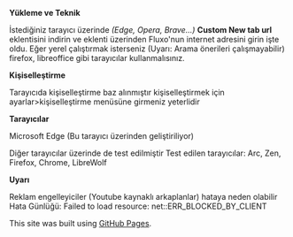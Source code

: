 **Yükleme ve Teknik**

İstediğiniz tarayıcı üzerinde *(Edge, Opera, Brave…)* **Custom New tab url** eklentisini indirin ve eklenti üzerinden Fluxo'nun internet adresini girin işte oldu. Eğer yerel çalıştırmak isterseniz (Uyarı: Arama önerileri çalışmayabilir) firefox, libreoffice gibi tarayıcılar kullanmalısınız.



**Kişiselleştirme**

Tarayıcıda kişiselleştirme baz alınmıştır kişiselleştirmek için ayarlar>kişiselleştirme menüsüne girmeniz yeterlidir



**Tarayıcılar**

Microsoft Edge (Bu tarayıcı üzerinden geliştiriliyor)

Diğer tarayıcılar üzerinde de test edilmiştir
Test edilen tarayıcılar: Arc, Zen, Firefox, Chrome, LibreWolf

**Uyarı**

Reklam engelleyiciler (Youtube kaynaklı arkaplanlar) hataya neden olabilir
Hata Günlüğü: Failed to load resource: net::ERR_BLOCKED_BY_CLIENT

This site was built using [GitHub Pages](https://pages.github.com/).

